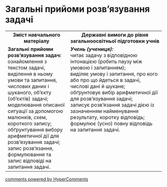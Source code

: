 <div id="hypercomments_widget" class="js-hypercomments-widget invisible"></div>

# Загальні прийоми розв’язування задачі

<table>
  <tr>
    <td width="40%" align="center"><b>Зміст навчального матеріалу<b></td>
    <td width="60%" align="center"><b>Державні вимоги до рівня загальноосвітньої підготовки учнів</b></td>
  </tr>
  <tr>
    <td width="40%" style="vertical-align:top !important;"><b>Загальні прийоми розв’язування задач:</b><br>
ознайомлення з текстом задачі, виділення в ньому умови та запитання, числових даних і шуканого, об’єкту (об’єктів) задачі; моделювання описаної ситуації за допомогою малюнків, схем, короткого запису; <br>
обґрунтування  вибору арифметичної дії для розв’язування задачі; запис розв’язання, формулювання та запис відповіді на запитання задачі.<br></td>
    <td width="60%" style="vertical-align:top !important;"><i><b>Учень (учениця):</b></i><br>
</i>читає</i> задачу з відповідною інтонацією (робить паузу між умовою і запитанням); <br>
</i>виділяє</i> умову і запитання, про кого або про що йдеться в задачі, числові дані й шукане;<br>
</i>обґрунтовує</i> вибір арифметичної дії для розв’язування задачі;<br>
</i>записує</i> розв’язання задачі дією із зазначенням найменування результату, коротку відповідь;<br>
</i>формулює</i> (усно) повну відповідь на запитання задачі.<br></td>
  </tr>
</table>

<div class="js-hypercomments-container">
    <a href="http://hypercomments.com" class="hc-link" title="comments widget">comments powered by HyperComments</a>
</div>